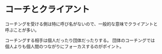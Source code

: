 # コーチとクライアント

コーチングを受ける側は特に呼び名がないので、一般的な意味でクライアントと呼ぶことが多い。

コーチングする相手は個人だったり団体だったりする。
団体のコーチングでは個人よりも個人間のつながりにフォーカスするのがポイント。
